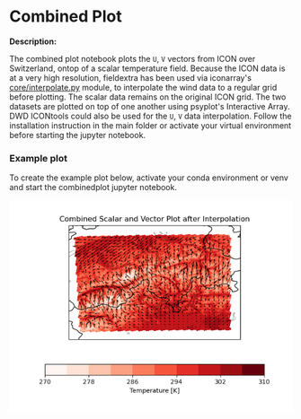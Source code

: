 # Combined Plot

**Description:**

The combined plot notebook plots the `U`, `V` vectors from ICON over Switzerland, ontop of a scalar temperature field. Because the ICON data is at a very high resolution, fieldextra has been used via iconarray's [core/interpolate.py](https://github.com/C2SM/iconarray/blob/main/iconarray/core/interpolate.py) module, to interpolate the wind data to a regular grid before plotting. The scalar data remains on the original ICON grid. The two datasets are plotted on top of one another using psyplot's Interactive Array. DWD ICONtools could also be used for the `U`, `V` data interpolation. Follow the installation instruction in the main folder or activate your virtual environment before starting the jupyter notebook.

### Example plot

To create the example plot below, activate your conda environment or venv and start the combinedplot jupyter notebook.

<p align="center">
<img src=combined_plot.png width="550"/>
</p>
